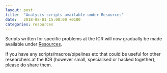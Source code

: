 ```yaml
---
layout: post
title:  "Analysis scripts available under Resources"
date:   2018-08-01 15:00:00 +0100
categories: resources
---
```


Scripts written for specific problems at the ICR will now gradually be made available under [Resources](https://icr-analysis.github.io/resources/).

If you have any scripts/macros/pipelines etc that could be useful for other researchers at the ICR (however small, specialised or hacked together), please do share them.